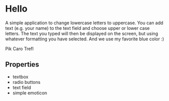 # Hello 
A simple application to change lowercase letters to uppercase. You can add text (e.g. your name)
 to the text field and choose upper or lower case letters. The text you typed will then
 be displayed on the screen, but using whatever formatting you have selected.
And we use my favorite blue color :)

Pik
Caro
Trefl

## Properties
* textbox
* radio buttons
* text field
* simple emoticon